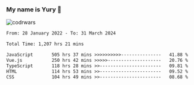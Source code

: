 ### My name is Yury 👋 
![codrwars](https://www.codewars.com/users/litury/badges/micro) 


<!--START_SECTION:waka-->

```txt
From: 28 January 2022 - To: 31 March 2024

Total Time: 1,207 hrs 21 mins

JavaScript       505 hrs 37 mins >>>>>>>>>>---------------   41.88 %
Vue.js           250 hrs 42 mins >>>>>--------------------   20.76 %
TypeScript       118 hrs 28 mins >>-----------------------   09.81 %
HTML             114 hrs 53 mins >>-----------------------   09.52 %
CSS              104 hrs 49 mins >>-----------------------   08.68 %
```

<!--END_SECTION:waka-->


